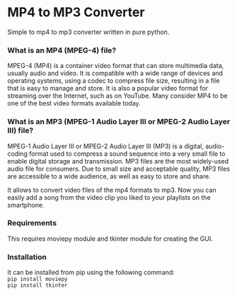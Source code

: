 # MP4 to MP3 Converter
Simple to mp4 to mp3 converter written in pure python.

### What is an MP4 (MPEG-4) file?
MPEG-4 (MP4) is a container video format that can store multimedia data, usually audio and video. It is compatible with a wide range of devices and operating systems, using a codec to compress file size, resulting in a file that is easy to manage and store. It is also a popular video format for streaming over the Internet, such as on YouTube. Many consider MP4 to be one of the best video formats available today.

### What is an MP3 (MPEG-1 Audio Layer III or MPEG-2 Audio Layer III) file?
MPEG-1 Audio Layer III or MPEG-2 Audio Layer III (MP3) is a digital, audio-coding format used to compress a sound sequence into a very small file to enable digital storage and transmission. MP3 files are the most widely-used audio file for consumers. Due to small size and acceptable quality, MP3 files are accessible to a wide audience, as well as easy to store and share.

It allows to convert video files of the mp4 formats to mp3. Now you can easily add a song from the video clip you liked to your playlists on the smartphone. 

### Requirements
This requires moviepy module and tkinter module for creating the GUI.

### Installation
It can be installed from pip using the following command:
<br/>`pip install moviepy`<br/>
`pip install tkinter`
